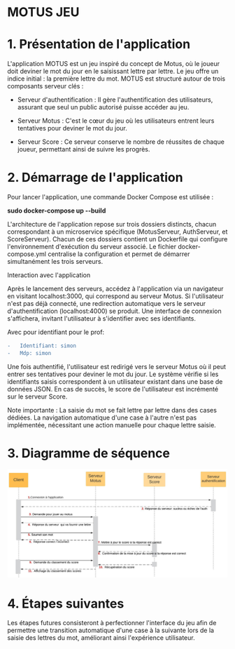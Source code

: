 # MOTUS JEU

# 1. Présentation de l'application

L'application MOTUS est un jeu inspiré du concept de Motus, où le joueur doit deviner le mot du jour en le saisissant lettre par lettre. Le jeu offre un indice initial : la première lettre du mot. MOTUS est structuré autour de trois composants serveur clés :


-  Serveur d'authentification : Il gère l'authentification des utilisateurs, assurant que seul un public autorisé puisse accéder au jeu.

-  Serveur Motus : C'est le cœur du jeu où les utilisateurs entrent leurs tentatives pour deviner le mot du jour.

-  Serveur Score : Ce serveur conserve le nombre de réussites de chaque joueur, permettant ainsi de suivre les progrès.

# 2. Démarrage de l'application

Pour lancer l'application, une commande Docker Compose est utilisée :


**sudo docker-compose up --build**


L'architecture de l'application repose sur trois dossiers distincts, chacun correspondant à un microservice spécifique (MotusServeur, AuthServeur, et ScoreServeur). Chacun de ces dossiers contient un Dockerfile qui configure l'environnement d'exécution du serveur associé. Le fichier docker-compose.yml centralise la configuration et permet de démarrer simultanément les trois serveurs.


Interaction avec l'application

Après le lancement des serveurs, accédez à l'application via un navigateur en visitant localhost:3000, qui correspond au serveur Motus. Si l'utilisateur n'est pas déjà connecté, une redirection automatique vers le serveur d'authentification (localhost:4000) se produit. Une interface de connexion s'affichera, invitant l'utilisateur à s'identifier avec ses identifiants.


Avec pour identifiant pour le prof: 
```diff
-   Identifiant: simon
-   Mdp: simon
```

Une fois authentifié, l'utilisateur est redirigé vers le serveur Motus où il peut entrer ses tentatives pour deviner le mot du jour. Le système vérifie si les identifiants saisis correspondent à un utilisateur existant dans une base de données JSON. En cas de succès, le score de l'utilisateur est incrémenté sur le serveur Score.


Note importante : La saisie du mot se fait lettre par lettre dans des cases dédiées. La navigation automatique d'une case à l'autre n'est pas implémentée, nécessitant une action manuelle pour chaque lettre saisie.



# 3. Diagramme de séquence


![](sequence.jpeg)









# 4. Étapes suivantes

Les étapes futures consisteront à perfectionner l'interface du jeu afin de permettre une transition automatique d'une case à la suivante lors de la saisie des lettres du mot, améliorant ainsi l'expérience utilisateur.
